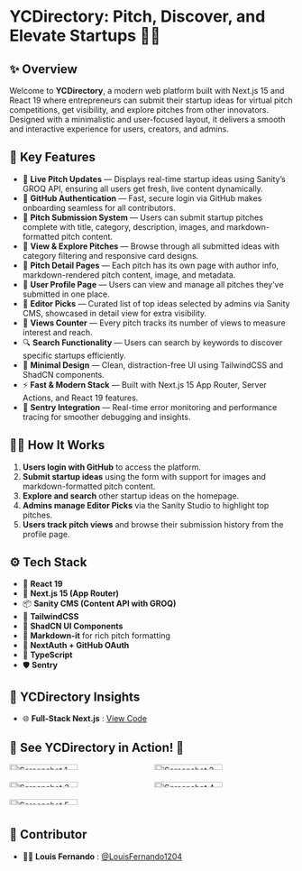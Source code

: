 # YCDirectory: Pitch, Discover, and Elevate Startups 🚀🧠

## ✨ Overview
Welcome to **YCDirectory**, a modern web platform built with Next.js 15 and React 19 where entrepreneurs can submit their startup ideas for virtual pitch competitions, get visibility, and explore pitches from other innovators. Designed with a minimalistic and user-focused layout, it delivers a smooth and interactive experience for users, creators, and admins.

## 🔋 Key Features
* 🔄 **Live Pitch Updates** — Displays real-time startup ideas using Sanity’s GROQ API, ensuring all users get fresh, live content dynamically.
* 🔐 **GitHub Authentication** — Fast, secure login via GitHub makes onboarding seamless for all contributors.
* 📝 **Pitch Submission System** — Users can submit startup pitches complete with title, category, description, images, and markdown-formatted pitch content.
* 🧭 **View & Explore Pitches** — Browse through all submitted ideas with category filtering and responsive card designs.
* 📄 **Pitch Detail Pages** — Each pitch has its own page with author info, markdown-rendered pitch content, image, and metadata.
* 🙋 **User Profile Page** — Users can view and manage all pitches they’ve submitted in one place.
* 🌟 **Editor Picks** — Curated list of top ideas selected by admins via Sanity CMS, showcased in detail view for extra visibility.
* 🔢 **Views Counter** — Every pitch tracks its number of views to measure interest and reach.
* 🔍 **Search Functionality** — Users can search by keywords to discover specific startups efficiently.
* 🎨 **Minimal Design** — Clean, distraction-free UI using TailwindCSS and ShadCN components.
* ⚡ **Fast & Modern Stack** — Built with Next.js 15 App Router, Server Actions, and React 19 features.
* 🧪 **Sentry Integration** — Real-time error monitoring and performance tracing for smoother debugging and insights.

## 🧑‍💻 How It Works
1. **Users login with GitHub** to access the platform.
2. **Submit startup ideas** using the form with support for images and markdown-formatted pitch content.
3. **Explore and search** other startup ideas on the homepage.
4. **Admins manage Editor Picks** via the Sanity Studio to highlight top pitches.
5. **Users track pitch views** and browse their submission history from the profile page.

## ⚙️ Tech Stack
* 🧠 **React 19**
* 🚀 **Next.js 15 (App Router)**
* 📦 **Sanity CMS (Content API with GROQ)**
* 🎨 **TailwindCSS**
* 🧩 **ShadCN UI Components**
* 💬 **Markdown-it** for rich pitch formatting
* 🔐 **NextAuth + GitHub OAuth**
* 🧪 **TypeScript**
* 🛡️ **Sentry**

## 🚀 YCDirectory Insights  
* 🌐 **Full-Stack Next.js** : [View Code](https://github.com/LouisFernando1204/yc_directory)  

## 🌟 See YCDirectory in Action! 📸
<div style="display: grid; grid-template-columns: repeat(2, 1fr); gap: 10px;">
    <img src="https://drive.google.com/uc?id=1z_IzY-EqXm_teXVDh4g1PEocYdb7tyZF" alt="Screenshot 1" style="width: 70%;"/>
    <img src="https://drive.google.com/uc?id=1u7HRTpndFr5nIitA7WAhmchJv4O7AtKn" alt="Screenshot 2" style="width: 70%;"/>
    <img src="https://drive.google.com/uc?id=1OOsfAXMjAvIpLgNwJws0Tku6W112hEpO" alt="Screenshot 3" style="width: 70%;"/>
    <img src="https://drive.google.com/uc?id=1r2Bw4BdJCAseptkzLkYlKwLwU32t944V" alt="Screenshot 4" style="width: 70%;"/>
    <img src="https://drive.google.com/uc?id=1oWFd-_5eEdSQ_-JQ0Bz3DcN5Jpxnj27G" alt="Screenshot 5" style="width: 70%;"/>
</div>

## 🤝 Contributor
* 🧑‍💻 **Louis Fernando** : [@LouisFernando1204](https://github.com/LouisFernando1204)
